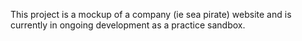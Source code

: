 This project is a mockup of a company (ie sea pirate) website and is currently in ongoing development as a practice sandbox.
